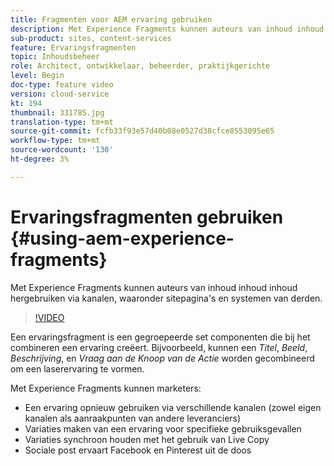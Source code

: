 ```yaml
---
title: Fragmenten voor AEM ervaring gebruiken
description: Met Experience Fragments kunnen auteurs van inhoud inhoud inhoud hergebruiken via kanalen, waaronder sitepagina's en systemen van derden.
sub-product: sites, content-services
feature: Ervaringsfragmenten
topic: Inhoudsbeheer
role: Architect, ontwikkelaar, beheerder, praktijkgerichte
level: Begin
doc-type: feature video
version: cloud-service
kt: 194
thumbnail: 331785.jpg
translation-type: tm+mt
source-git-commit: fcfb33f93e57d40b08e0527d38cfce8553095e65
workflow-type: tm+mt
source-wordcount: '130'
ht-degree: 3%

---
```



# Ervaringsfragmenten gebruiken {#using-aem-experience-fragments}

Met Experience Fragments kunnen auteurs van inhoud inhoud inhoud hergebruiken via kanalen, waaronder sitepagina&#39;s en systemen van derden.

>[!VIDEO](https://video.tv.adobe.com/v/331785/?quality=12&learn=on)

Een ervaringsfragment is een gegroepeerde set componenten die bij het combineren een ervaring creëert. Bijvoorbeeld, kunnen een *Titel*, *Beeld*, *Beschrijving*, en *Vraag aan de Knoop van de Actie* worden gecombineerd om een laserervaring te vormen.

Met Experience Fragments kunnen marketers:

* Een ervaring opnieuw gebruiken via verschillende kanalen (zowel eigen kanalen als aanraakpunten van andere leveranciers)
* Variaties maken van een ervaring voor specifieke gebruiksgevallen
* Variaties synchroon houden met het gebruik van Live Copy
* Sociale post ervaart Facebook en Pinterest uit de doos
